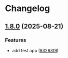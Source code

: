 # Changelog

## [1.8.0](https://github.com/tonywu0821/release-pls-checking/compare/v1.7.0...v1.8.0) (2025-08-21)


### Features

* add test app ([83293f9](https://github.com/tonywu0821/release-pls-checking/commit/83293f97bb9e6b976e56bfb62088c2645aa929ba))
